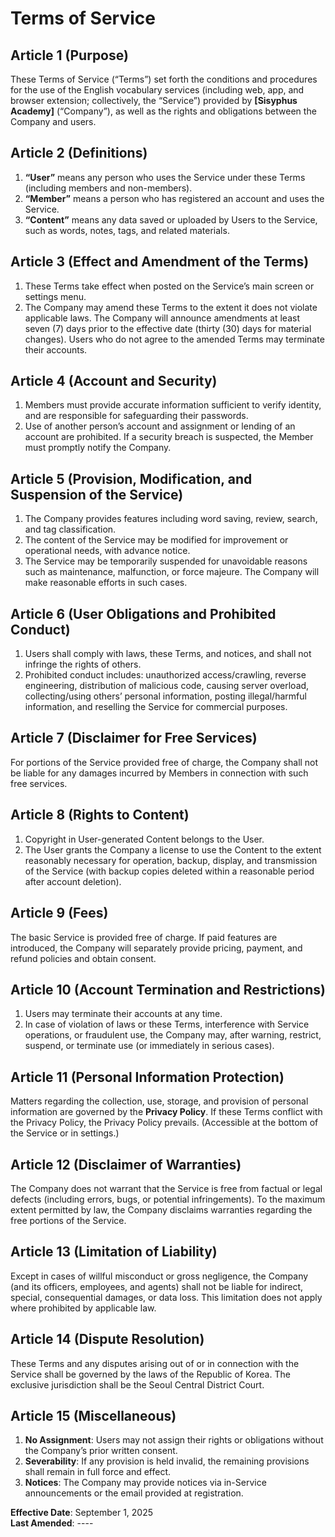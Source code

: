 # Terms of Service

## Article 1 (Purpose)

These Terms of Service (“Terms”) set forth the conditions and procedures for the use of the English vocabulary services (including web, app, and browser extension; collectively, the “Service”) provided by **[Sisyphus Academy]** (“Company”), as well as the rights and obligations between the Company and users.

## Article 2 (Definitions)

1. **“User”** means any person who uses the Service under these Terms (including members and non-members).
2. **“Member”** means a person who has registered an account and uses the Service.
3. **“Content”** means any data saved or uploaded by Users to the Service, such as words, notes, tags, and related materials.

## Article 3 (Effect and Amendment of the Terms)

1. These Terms take effect when posted on the Service’s main screen or settings menu.
2. The Company may amend these Terms to the extent it does not violate applicable laws. The Company will announce amendments at least seven (7) days prior to the effective date (thirty (30) days for material changes). Users who do not agree to the amended Terms may terminate their accounts.

## Article 4 (Account and Security)

1. Members must provide accurate information sufficient to verify identity, and are responsible for safeguarding their passwords.
2. Use of another person’s account and assignment or lending of an account are prohibited. If a security breach is suspected, the Member must promptly notify the Company.

## Article 5 (Provision, Modification, and Suspension of the Service)

1. The Company provides features including word saving, review, search, and tag classification.
2. The content of the Service may be modified for improvement or operational needs, with advance notice.
3. The Service may be temporarily suspended for unavoidable reasons such as maintenance, malfunction, or force majeure. The Company will make reasonable efforts in such cases.

## Article 6 (User Obligations and Prohibited Conduct)

1. Users shall comply with laws, these Terms, and notices, and shall not infringe the rights of others.
2. Prohibited conduct includes: unauthorized access/crawling, reverse engineering, distribution of malicious code, causing server overload, collecting/using others’ personal information, posting illegal/harmful information, and reselling the Service for commercial purposes.

## Article 7 (Disclaimer for Free Services)

For portions of the Service provided free of charge, the Company shall not be liable for any damages incurred by Members in connection with such free services.

## Article 8 (Rights to Content)

1. Copyright in User-generated Content belongs to the User.
2. The User grants the Company a license to use the Content to the extent reasonably necessary for operation, backup, display, and transmission of the Service (with backup copies deleted within a reasonable period after account deletion).

## Article 9 (Fees)

The basic Service is provided free of charge. If paid features are introduced, the Company will separately provide pricing, payment, and refund policies and obtain consent.

## Article 10 (Account Termination and Restrictions)

1. Users may terminate their accounts at any time.
2. In case of violation of laws or these Terms, interference with Service operations, or fraudulent use, the Company may, after warning, restrict, suspend, or terminate use (or immediately in serious cases).

## Article 11 (Personal Information Protection)

Matters regarding the collection, use, storage, and provision of personal information are governed by the **Privacy Policy**. If these Terms conflict with the Privacy Policy, the Privacy Policy prevails. (Accessible at the bottom of the Service or in settings.)

## Article 12 (Disclaimer of Warranties)

The Company does not warrant that the Service is free from factual or legal defects (including errors, bugs, or potential infringements). To the maximum extent permitted by law, the Company disclaims warranties regarding the free portions of the Service.

## Article 13 (Limitation of Liability)

Except in cases of willful misconduct or gross negligence, the Company (and its officers, employees, and agents) shall not be liable for indirect, special, consequential damages, or data loss. This limitation does not apply where prohibited by applicable law.

## Article 14 (Dispute Resolution)

These Terms and any disputes arising out of or in connection with the Service shall be governed by the laws of the Republic of Korea. The exclusive jurisdiction shall be the Seoul Central District Court.

## Article 15 (Miscellaneous)

1. **No Assignment**: Users may not assign their rights or obligations without the Company’s prior written consent.
2. **Severability**: If any provision is held invalid, the remaining provisions shall remain in full force and effect.
3. **Notices**: The Company may provide notices via in-Service announcements or the email provided at registration.

**Effective Date**: September 1, 2025  
**Last Amended**: ----
